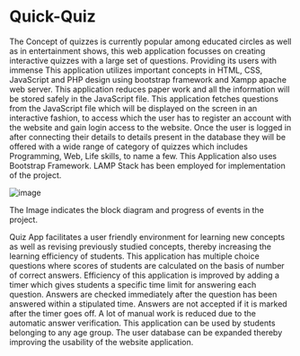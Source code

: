 # Quick-Quiz

The Concept of quizzes is currently popular among educated circles as well as in entertainment shows, this web application focusses on creating interactive quizzes with a
large set of questions. Providing its users with immense
This application utilizes important concepts in HTML, CSS, JavaScript and PHP design using bootstrap framework and Xampp apache web server.
This application reduces paper work and all the information will be stored safely in the JavaScript file. 
This application fetches questions from the JavaScript file which will be displayed on the screen in an interactive fashion, to access which the user has to register an account with the website and gain login access to the website. 
Once the user is logged in after connecting their details to details present in the database they will be offered with a wide range of category of quizzes which includes Programming, Web, Life skills, to name a few.
This Application also uses Bootstrap Framework.
LAMP Stack has been employed for implementation of the project.

![image](https://user-images.githubusercontent.com/67979587/131704143-9568d11c-1f95-4b0d-a99d-2a7f8a8c9b02.png)

The Image indicates the block diagram and progress of events in the project.

Quiz App facilitates a user friendly environment for learning new concepts as well as revising previously studied concepts, thereby increasing the learning efficiency of students.
This application has multiple choice questions where scores of students are calculated on the basis of number of correct answers.
Efficiency of this application is improved by adding a timer which gives students a specific time limit for answering each question.
Answers are checked immediately after the question has been answered within a stipulated time.
Answers are not accepted if it is marked after the timer goes off.
A lot of manual work is reduced due to the automatic answer verification.
This application can be used by students belonging to any age group. The user database can be expanded thereby improving the usability of the website application.

